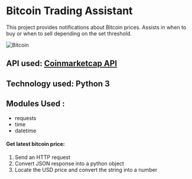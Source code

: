 # Bitcoin Trading Assistant
This project provides notifications about Bitcoin prices. Assists in when to buy or when to sell depending on the set threshold.

![Bitcoin](https://images.pexels.com/photos/1036635/pexels-photo-1036635.jpeg?auto=compress&cs=tinysrgb&dpr=2&h=750&w=1260)

## API used: [Coinmarketcap API](https://coinmarketcap.com/api/documentation/v1/#)

## Technology used: Python 3

## Modules Used :
* requests 
* time 
* datetime

#### Get latest bitcoin price:
1. Send an HTTP request
2. Convert JSON response into a python object
3. Locate the USD price and convert the string into a number
